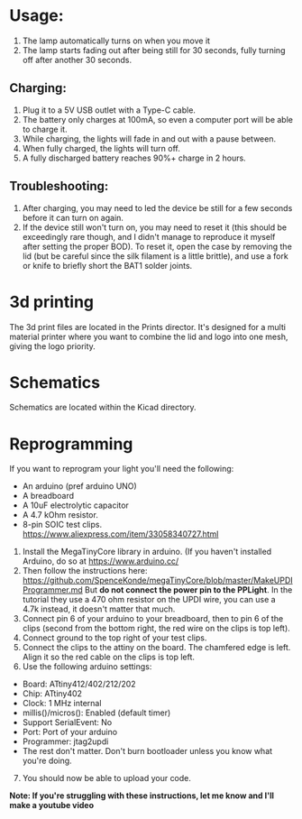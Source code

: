 # Usage:

1. The lamp automatically turns on when you move it
2. The lamp starts fading out after being still for 30 seconds, fully turning off after another 30 seconds.

## Charging:

1. Plug it to a 5V USB outlet with a Type-C cable.
2. The battery only charges at 100mA, so even a computer port will be able to charge it.
3. While charging, the lights will fade in and out with a pause between.
4. When fully charged, the lights will turn off.
5. A fully discharged battery reaches 90%+ charge in 2 hours.

## Troubleshooting:

1. After charging, you may need to led the device be still for a few seconds before it can turn on again.
2. If the device still won't turn on, you may need to reset it (this should be exceedingly rare though, and I didn't manage to reproduce it myself after setting the proper BOD). To reset it, open the case by removing the lid (but be careful since the silk filament is a little brittle), and use a fork or knife to briefly short the BAT1 solder joints.


# 3d printing

The 3d print files are located in the Prints director. It's designed for a multi material printer where you want to combine the lid and logo into one mesh, giving the logo priority.

# Schematics

Schematics are located within the Kicad directory.


# Reprogramming

If you want to reprogram your light you'll need the following:

- An arduino (pref arduino UNO)
- A breadboard
- A 10uF electrolytic capacitor
- A 4.7 kOhm resistor.
- 8-pin SOIC test clips. https://www.aliexpress.com/item/33058340727.html

1. Install the MegaTinyCore library in arduino. (If you haven't installed Arduino, do so at https://www.arduino.cc/
2. Then follow the instructions here: https://github.com/SpenceKonde/megaTinyCore/blob/master/MakeUPDIProgrammer.md But **do not connect the power pin to the PPLight**. In the tutorial they use a 470 ohm resistor on the UPDI wire, you can use a 4.7k instead, it doesn't matter that much.
3. Connect pin 6 of your arduino to your breadboard, then to pin 6 of the clips (second from the bottom right, the red wire on the clips is top left).
4. Connect ground to the top right of your test clips.
5. Connect the clips to the attiny on the board. The chamfered edge is left. Align it so the red cable on the clips is top left.
6. Use the following arduino settings:
- Board: ATtiny412/402/212/202
- Chip: ATtiny402
- Clock: 1 MHz internal
- millis()/micros(): Enabled (default timer)
- Support SerialEvent: No
- Port: Port of your arduino
- Programmer: jtag2updi
- The rest don't matter. Don't burn bootloader unless you know what you're doing.
7. You should now be able to upload your code.

**Note: If you're struggling with these instructions, let me know and I'll make a youtube video**





